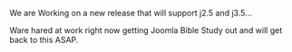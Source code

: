  We are Working on a new release that will support j2.5 and j3.5...
 
 Ware hared at work right now getting Joomla Bible Study out and will get back to this ASAP.

